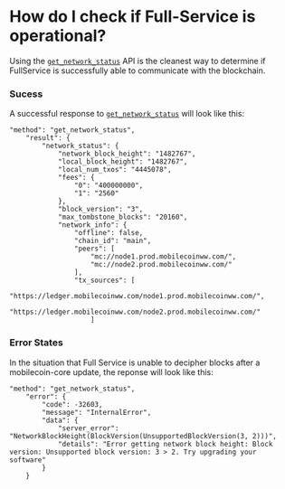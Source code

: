 # How do I check if Full-Service is operational?

Using
the [`get_network_status`](https://mobilecoin.gitbook.io/full-service-api/api-endpoints/v2/network-status/get_network_status)
API is the cleanest way to determine if FullService is successfully able to communicate with the blockchain.&#x20;

### Sucess

A successful response
to [`get_network_status`](https://mobilecoin.gitbook.io/full-service-api/api-endpoints/v2/network-status/get_network_status)
will look like this:

```
"method": "get_network_status",
    "result": {
        "network_status": {
            "network_block_height": "1482767",
            "local_block_height": "1482767",
            "local_num_txos": "4445078",
            "fees": {
                "0": "400000000",
                "1": "2560"
            },
            "block_version": "3",
            "max_tombstone_blocks": "20160",
            "network_info": {
                "offline": false,
                "chain_id": "main",
                "peers": [
                    "mc://node1.prod.mobilecoinww.com/",
                    "mc://node2.prod.mobilecoinww.com/"
                ],
                "tx_sources": [
                    "https://ledger.mobilecoinww.com/node1.prod.mobilecoinww.com/",
                    "https://ledger.mobilecoinww.com/node2.prod.mobilecoinww.com/"
                    ]
```

### Error States

In the situation that Full Service is unable to decipher blocks after a mobilecoin-core update, the reponse will look
like this:

```
"method": "get_network_status",
    "error": {
        "code": -32603,
        "message": "InternalError",
        "data": {
            "server_error": "NetworkBlockHeight(BlockVersion(UnsupportedBlockVersion(3, 2)))",
            "details": "Error getting network block height: Block version: Unsupported block version: 3 > 2. Try upgrading your software"
        }
    }
```
